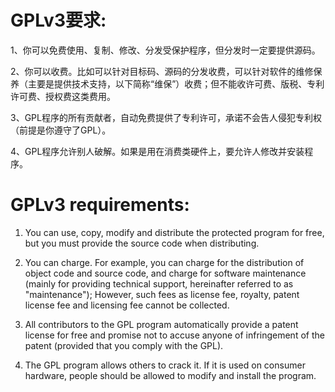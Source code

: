 # GPLv3要求:

1、你可以免费使用、复制、修改、分发受保护程序，但分发时一定要提供源码。

2、你可以收费。比如可以针对目标码、源码的分发收费，可以针对软件的维修保养（主要是提供技术支持，以下简称“维保”）收费；但不能收许可费、版税、专利许可费、授权费这类费用。

3、GPL程序的所有贡献者，自动免费提供了专利许可，承诺不会告人侵犯专利权（前提是你遵守了GPL）。

4、GPL程序允许别人破解。如果是用在消费类硬件上，要允许人修改并安装程序。

# GPLv3 requirements:
1. You can use, copy, modify and distribute the protected program for free, but you must provide the source code when distributing.

2. You can charge. For example, you can charge for the distribution of object code and source code, and charge for software maintenance (mainly for providing technical support, hereinafter referred to as "maintenance"); However, such fees as license fee, royalty, patent license fee and licensing fee cannot be collected.

3. All contributors to the GPL program automatically provide a patent license for free and promise not to accuse anyone of infringement of the patent (provided that you comply with the GPL).

4. The GPL program allows others to crack it. If it is used on consumer hardware, people should be allowed to modify and install the program.
